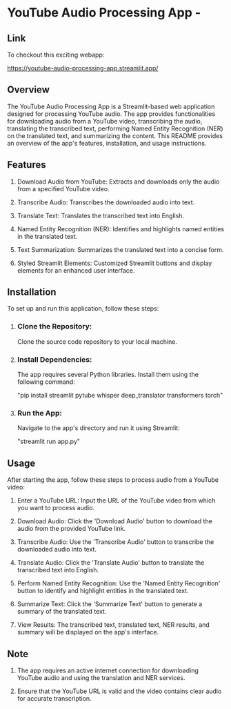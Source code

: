 # YouTube Audio Processing App - 

## Link
To checkout this exciting webapp:

https://youtube-audio-processing-app.streamlit.app/

## Overview
The YouTube Audio Processing App is a Streamlit-based web application designed for processing YouTube audio. The app provides functionalities for downloading audio from a YouTube video, transcribing the audio, translating the transcribed text, performing Named Entity Recognition (NER) on the translated text, and summarizing the content. This README provides an overview of the app's features, installation, and usage instructions.

## Features
1. Download Audio from YouTube: Extracts and downloads only the audio from a specified YouTube video.

2. Transcribe Audio: Transcribes the downloaded audio into text.

3. Translate Text: Translates the transcribed text into English.

4. Named Entity Recognition (NER): Identifies and highlights named entities in the translated text.

5. Text Summarization: Summarizes the translated text into a concise form.

6. Styled Streamlit Elements: Customized Streamlit buttons and display elements for an enhanced user interface.

## Installation
To set up and run this application, follow these steps:

1. ### Clone the Repository:
   Clone the source code repository to your local machine.

2. ### Install Dependencies:
   The app requires several Python libraries. Install them using the following command:
   
   "pip install streamlit pytube whisper deep_translator transformers torch"

3. ### Run the App:
   Navigate to the app's directory and run it using Streamlit:

   "streamlit run app.py"

## Usage
After starting the app, follow these steps to process audio from a YouTube video:

1. Enter a YouTube URL: Input the URL of the YouTube video from which you want to process audio.

2. Download Audio: Click the 'Download Audio' button to download the audio from the provided YouTube link.

3. Transcribe Audio: Use the 'Transcribe Audio' button to transcribe the downloaded audio into text.

4. Translate Audio: Click the 'Translate Audio' button to translate the transcribed text into English.

5. Perform Named Entity Recognition: Use the 'Named Entity Recognition' button to identify and highlight entities in the translated text.

6. Summarize Text: Click the 'Summarize Text' button to generate a summary of the translated text.

7. View Results: The transcribed text, translated text, NER results, and summary will be displayed on the app's interface.

## Note
1. The app requires an active internet connection for downloading YouTube audio and using the translation and NER services.

2. Ensure that the YouTube URL is valid and the video contains clear audio for accurate transcription.
